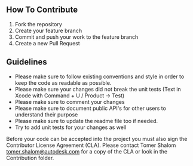 ## How To Contribute
1. Fork the repository
2. Create your feature branch
3. Commit and push your work to the feature branch
4. Create a new Pull Request


## Guidelines
* Please make sure to follow existing conventions and style in order to keep the code as readable as possible.
* Please make sure your changes did not break the unit tests (Text in Xcode with Command + U / Product -> Test)
* Please make sure to comment your changes
* Please make sure to document public API's for other users to understand their purpose
* Please make sure to update the readme file too if needed.
* Try to add unit tests for your changes as well


Before your code can be accepted into the project you must also sign the Contributor License Agreement (CLA). 
Please contact Tomer Shalom <tomer.shalom@autodesk.com> for a copy of the CLA or look in the Contribution folder.
